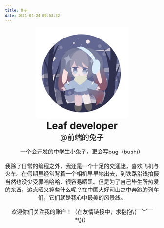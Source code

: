 ```yaml
---
title: 关于
date: 2021-04-24 09:53:32
---
```


<link rel="stylesheet" href="/css/my-about-css.css">

<center>
<img src="leafdeveloper's logo2.png" style="height: 300px; height: 300px;" ><br />
<font size="6"><b>Leaf developer</b></font><br />
<font size="5">@前端的兔子</font><br /><br />
<font size="4">一个会开发的中学生小兔子，更会写bug（bushi）<br /><br />
<font size="4">我除了日常的编程之外，我还是一个十足的交通迷，喜欢飞机与火车。在假期里经常背着一个相机早早地出去，到铁路沿线拍摄</font><br />
<font size="4">当然也没少受罪哈哈哈，很容易晒黑。但是为了自己毕生所热爱的东西，这点晒又算些什么呢？在中国大好河山之中奔跑的列车们，它们就是我心中最美的风景线。</font><br /><br />
<font size="4">欢迎你们关注我的账户！（在友情链接中，求抱抱\(￣︶￣*\))）<br /></font>

</center>